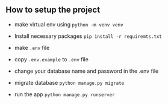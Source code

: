 ## How to setup the project

- make virtual env using ```python -m venv venv```

- Install necessary packages ```pip install -r requiremts.txt``` 

- make ```.env``` file
- copy ```.env.example``` to ```.env``` file
- change your database name and password in the .env file
- migrate database ```python manage.py migrate```

- run the app ```python manage.py runserver```